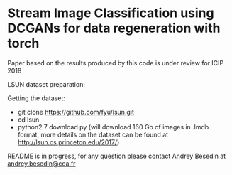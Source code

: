 # Stream Image Classification using DCGANs for data regeneration with torch

Paper based on the results produced by this code is under review for ICIP 2018

LSUN dataset preparation:

Getting the dataset:
- git clone https://github.com/fyu/lsun.git
- cd lsun
- python2.7 download.py (will download 160 Gb of images in .lmdb format, more details on the dataset can be found at http://lsun.cs.princeton.edu/2017/) 

README is in progress, for any question please contact Andrey Besedin at andrey.besedin@cea.fr 
